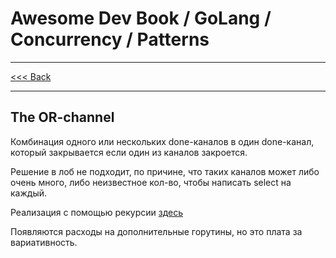 # Awesome Dev Book / GoLang / Concurrency / Patterns

***
[<<< Back](./PATTERNS.md)
***

## The OR-channel

Комбинация одного или нескольких done-каналов в один done-канал, который закрывается если один из каналов закроется. 

Решение в лоб не подходит, по причине, что таких каналов может либо очень много, либо неизвестное кол-во, чтобы написать select на каждый. 

Реализация с помощью рекурсии [здесь](../../../../code/go_lang/concurency/patterns/or_done_chan/main.go)

Появляются расходы на дополнительные горутины, но это плата за вариативность. 